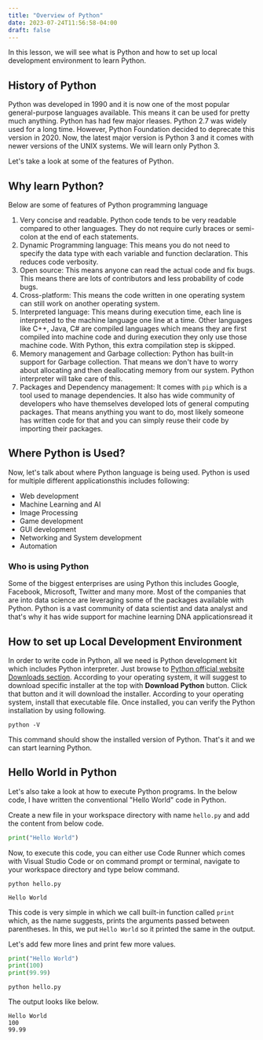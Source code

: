 ```yaml
---
title: "Overview of Python"
date: 2023-07-24T11:56:58-04:00
draft: false
---
```


In this lesson, we will see what is Python and how to set up local development environment to learn Python.

<!--more-->

## History of Python

Python was developed in 1990 and it is now one of the most popular general-purpose languages available. This means it can be used for pretty much anything. 
Python has had few major rleases. Python 2.7 was widely used for a long time. However, Python Foundation decided to deprecate this version in 2020. Now, the latest major version is Python 3 and it comes with newer versions of the UNIX systems. We will learn only Python 3.

Let's take a look at some of the features of Python.

## Why learn Python?
Below are some of features of Python programming language

1. Very concise and readable. Python code tends to be very readable compared to other languages. They do not require curly braces or semi-colon at the end of each statements.
2. Dynamic Programming language: This means you do not need to specify the data type with each variable and function declaration. This reduces code verbosity.
3. Open source: This means anyone can read the actual code and fix bugs. This means there are lots of contributors and less probability of code bugs. 
4. Cross-platform: This means the code written in one operating system can still work on another operating system.
5. Interpreted language: This means during execution time, each line is interpreted to the machine language one line at a time. Other languages like C++, Java, C# are compiled languages which means they are first compiled into machine code and during execution they only use those machine code. With Python, this extra compilation step is skipped.
6. Memory management and Garbage collection: Python has built-in support for Garbage collection. That means we don't have to worry about allocating and then deallocating memory from our system. Python interpreter will take care of this.
7. Packages and Dependency management: It comes with `pip` which is a tool used to manage dependencies. It also has wide community of developers who have themselves developed lots of general computing packages. That means anything you want to do, most likely someone has written code for that and you can simply reuse their code by importing their packages.

## Where Python is Used?

Now, let's talk about where Python language is being used. Python is used for multiple different applicationsthis includes following:

- Web development
- Machine Learning and AI
- Image Processing
- Game development
- GUI development
- Networking and System development
- Automation


### Who is using Python

Some of the biggest enterprises are using Python this includes Google, Facebook, Microsoft, Twitter and many more. Most of the companies that are into data science are leveraging some of the packages available with Python. Python is a vast community of data scientist and data analyst and that's why it has wide support for machine learning DNA applicationsread it

## How to set up Local Development Environment

In order to write code in Python, all we need is Python development kit which includes Python interpreter. Just browse to [Python official website Downloads section](https://www.python.org/downloads/). According to your operating system, it will suggest to download specific installer at the top with **Download Python** button. Click that button and it will download the installer. According to your operating system, install that executable file. Once installed, you can verify the Python installation by using following.

```shell
python -V
```

This command should show the installed version of Python. That's it and we can start learning Python.

## Hello World in Python

Let's also take a look at how to execute Python programs. In the below code, I have written the conventional "Hello World" code in Python.

Create a new file in your workspace directory with name `hello.py` and add the content from below code.

```python
print("Hello World")
```

Now, to execute this code, you can either use Code Runner which comes with Visual Studio Code or on command prompt or terminal, navigate to your workspace directory and type below command.

```shell
python hello.py
```

```console{lineNos=false}
Hello World
```

This code is very simple in which we call built-in function called `print` which, as the name suggests, prints the arguments passed between parentheses. In this, we put `Hello World` so it printed the same in the output.

Let's add few more lines and print few more values.

```python
print("Hello World")
print(100)
print(99.99)
```

```shell
python hello.py
```

The output looks like below.

```console{lineNos=false}
Hello World
100
99.99
```